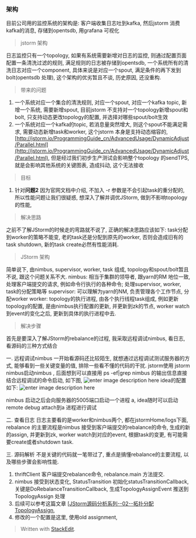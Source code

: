 ### 架构
目前公司用的监控系统的架构是: 客户端收集日志吐到kafka, 然后jstorm 消费kafka的消息, 存储到opentsdb, 用grafana 可视化

> jstorm 架构

日志监控只有一个topology, 如果有系统需要新增对日志的监控, 则通过配置页面配置一条清洗过滤的规则, 满足规则的日志被存储到opentsdb, 一个系统所有的清洗日志对应一个component, 具体来说是对应一个spout, 满足条件的再下发到bolt(opentsdb 处理), 这个架构的优劣暂且不谈, 历史原因, 还没重构.

> 带来的问题
1. 一个系统对应一个集合的清洗规则, 对应一个spout, 对应一个kafka topic, 新增一个系统, 需要新增spout, 目前jstorm 不支持对一个topology新增spout和bolt, 只支持动态更改topology的配置, 并选择对哪些spout/bolt生效
2. 一个系统对应一个kafka的topic, 若消息量突然增大, 则这个spout不能满足需求, 需要动态新增task和worker, 这个jstorm 本身是支持动态缩容的, [http://jstorm.io/ProgrammingGuide_cn/AdvancedUsage/DynamicAdjust/Parallel.html](http://jstorm.io/ProgrammingGuide_cn/AdvancedUsage/DynamicAdjust/Parallel.html), 但是经过我们初步生产测试会影响整个topology 的sendTPS, 就是会影响其他系统的关键图表, 造成抖动, 这个无法接收

> 目标
1. 针对**问题2** 因为官网文档中介绍, 不加入 -r 参数是不会引起task的重分配的, 所以性能问题让我们很疑惑, 想深入了解并调优JStorm, 做到不影响topology的性能,

> 解决思路

之前不了解JStorm的时候走的弯路就不说了, 正确的解决思路应该如下:  task分配到worker的策略不能变, 老的task还是分配到原先的worker, 否则会造成旧有的task shutdown, 新的task create必然有性能消耗. 

> JStorm 架构

简单说下, 由nimbus, supervisor, worker, task 组成, topology和spout/bolt暂且不说, 跟这个问题关系不大. 
nimbus: 相当于集群的领导者, 跟yarn的RM 地位一致, 处理客户端提交的请求, 例如命令行执行的各种命令; 处理supervisor, worker, task的分配策略等
supervisor: 可以理解为yarn的NM, 负责管理各个工作节点, 分配worker
worker: topology的执行进程, 由各个执行线程task组成, 例如更新topology的配置, 是由nimbus执行配置的更新, 并更新到zk的节点, worker watch到event的变化之后, 更新到具体的执行进程中去.

> 解决步骤

首先是要深入了解JStorm的rebalance的过程, 我采取远程调试nimbus, 看日志, 看源码的三种方式结合

一. 远程调试nimbus
一开始看源码还比较陌生, 就想通过远程调试测试服务器的方式, 能够看到一些关键变量的值, 排除一些看不懂的代码的干扰.
jstorm使用 jstorm nimbus启动nimbus , 后面想到可以直接用 ps -ef|grep nimbus 的输出信息直接结合远程调试的命令启动, 如下图, 
![enter image description here](https://drive.google.com/uc?id=14DXapVXhDpSOK6bpzqdgdPmM9CMVeMKV)
idea的配置如下: 
![enter image description here](https://drive.google.com/uc?id=1nKP1VbmsOfFf7kI7HoTSCkUYbHHws5tN)

nimbus 启动之后会向服务器的5005端口启动一个进程 a, idea随时可以启动remote debug attach到a 进程进行调试

二. 查看日志
日志主要看的是worker和nimbus两个, 都在jstormHome/logs下面, rebalance 的主要流程是nimbus 接受到客户端提交的rebalance的命令, 生成的新的assign, 并更新到zk, worker watch到对应的event, 根据task的变更, 有可能需要create或者shutdown task. 

三. 源码解析
不是关键的代码就一笔带过了, 重点是搞懂rebalance的主要流程, 以及哪些步骤会影响性能.

1. thriftClient 客户端提交rebalance命令, rebalance.main 方法提交.
2. nimbus 接受到状态变化, StatusTransition 初始化statusTransitionCallback, 关键是DoRebalanceTransitionCallback, 生成TopologyAssignEvent 推送到 TopologyAssign 处理
3. 后续可以参考这篇文章 [[JStorm源码分析系列--02--拓扑分配TopologyAssign](https://segmentfault.com/a/1190000009083097), 
4. 修改的一个配置是这里, 使用old assignment, 





> Written with [StackEdit](https://stackedit.io/).
<!--stackedit_data:
eyJoaXN0b3J5IjpbLTE1Njg3MTM5NDAsLTMzODM0MTY0NywtMT
g4MTE1NzUwMyw4OTEwNDQwODksLTEzMzgzNDA3LC0xODA4NjE2
OTQwLC0xMDkxOTQyNjIwLDEwMzUxMjk2NjMsLTEwNDYzNDAzOT
RdfQ==
-->